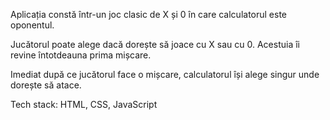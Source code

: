 Aplicația constă într-un joc clasic de X și 0 în care calculatorul este oponentul.

Jucătorul poate alege dacă dorește să joace cu X sau cu 0. Acestuia îi revine întotdeauna prima mișcare.

Imediat după ce jucătorul face o mișcare, calculatorul își alege singur unde dorește să atace.

Tech stack: HTML, CSS, JavaScript